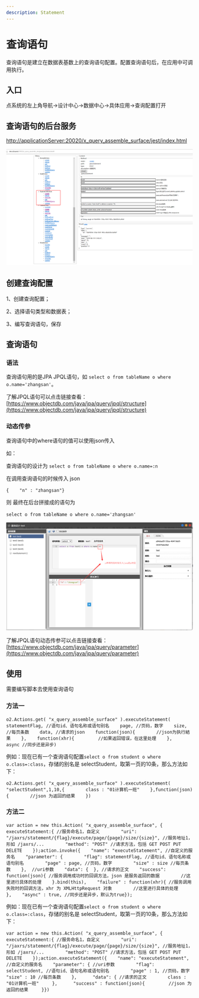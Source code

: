 ```yaml
---
description: Statement
---
```


# 查询语句

查询语句是建立在数据表基数上的查询语句配置。配置查询语句后，在应用中可调用执行。

## 入口 <a id="ru-kou"></a>

点系统的左上角导航-&gt;设计中心-&gt;数据中心-&gt;具体应用-&gt;查询配置打开

## 查询语句的后台服务 <a id="shi-tu-de-hou-tai-fu-wu"></a>

​[http://applicationServer:20020/x\_query\_assemble\_surface/jest/index.html](http://:20020/****/x_query_assemble_surface/jest/index.html)​

![](../../.gitbook/assets/qq-tu-pian-20190820103821.png)

## 创建查询配置

1、创建查询配置；

2、选择语句类型和数据表；

3、编写查询语句，保存

## 查询语句

### 语法

查询语句用的是JPA JPQL语句，如 `select o from tableName o where o.name='zhangsan'`。

了解JPQL语句可以点击链接查看：[https://www.objectdb.com/java/jpa/query/jpql/structure](https://www.objectdb.com/java/jpa/query/jpql/structure)​

### 动态传参

查询语句中的where语句的值可以使用json传入

如：

查询语句的设计为 `select o from tableName o where o.name=:n`

在调用查询语句的时候传入 json

```text
{    "n" : "zhangsan"}
```

则 最终在后台拼接成的语句为

`select o from tableName o where o.name='zhangsan'`

![](../../.gitbook/assets/qq-tu-pian-20190820155112.png)

了解JPQL语句动态传参可以点击链接查看：[https://www.objectdb.com/java/jpa/query/parameter](https://www.objectdb.com/java/jpa/query/parameter)

## 使用 <a id="shu-ju-biao-jiao-ben"></a>

需要编写脚本去使用查询语句

### 方法一

```text
o2.Actions.get( "x_query_assemble_surface" ).executeStatement(    statementFlag, //语句id、语句名称或语句别名    page, //页码，数字    size,  //每页条数    data, //请求的json    function(json){        //json为执行結果    },    function(xhr){         //如果返回错误，在这里处理    },    async //同步还是异步)
```

例如：现在已有一个查询语句配置`select o from student o where o.class=:class`，存储的别名是 selectStudent，取第一页的10条，那么方法如下：

```text
o2.Actions.get( "x_query_assemble_surface" ).executeStatement(    "selectStudent",1,10,{        class : "01计算机一班"    },function(json){        //json 为返回的结果    })
```



### 方法二

```text
var action = new this.Action( "x_query_assemble_surface", {    executeStatement:{ //服务命名1，自定义        "uri": "/jaxrs/statement/{flag}/execute/page/{page}/size/{size}", //服务地址1，形如 /jaxrs/...        "method": "POST" //请求方法，包括 GET POST PUT DELETE    });action.invoke({    "name": "executeStatement", //自定义的服务名    "parameter": {        "flag": statementFlag, //语句id、语句名称或语句别名        "page" : page, //页码，数字        "size" : size //每页条数    },  //uri参数    "data": {  }, //请求的正文    "success": function(json){ //服务调用成功时的回调方法，json 是服务返回的数据        //这里进行具体的处理    }.bind(this),    "failure" : function(xhr){ //服务调用失败时的回调方法，xhr 为 XMLHttpRequest 对象        //这里进行具体的处理    },    "async" : true, //同步还是异步，默认为true});
```

例如：现在已有一个查询语句配置`select o from student o where o.class=:class`，存储的别名是 selectStudent，取第一页的10条，那么方法如下：

```text
var action = new this.Action( "x_query_assemble_surface", {    executeStatement:{ //服务命名1，自定义        "uri": "/jaxrs/statement/{flag}/execute/page/{page}/size/{size}", //服务地址1，形如 /jaxrs/...        "method": "POST" //请求方法，包括 GET POST PUT DELETE    });action.executeStatement({    "name": "executeStatement", //自定义的服务名    "parameter": { //uri参数        "flag": selectStudent, //语句id、语句名称或语句别名        "page" : 1, //页码，数字        "size" : 10 //每页条数    },      "data": { //请求的正文        class : "01计算机一班"     },      "success" : function(json){         //json 为返回的结果     }})
```

